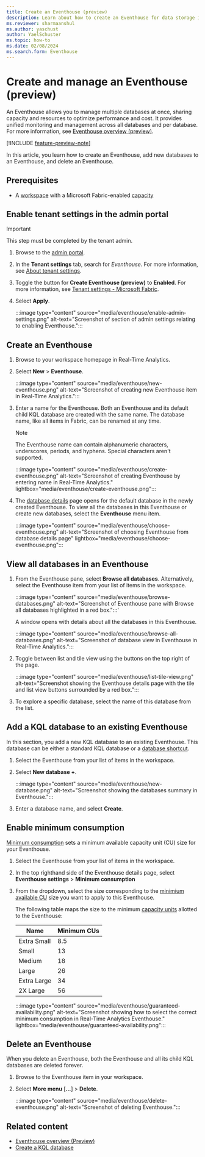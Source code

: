 ```yaml
---
title: Create an Eventhouse (preview)
description: Learn about how to create an Eventhouse for data storage in Real-Time Analytics.
ms.reviewer: sharmaanshul
ms.author: yaschust
author: YaelSchuster
ms.topic: how-to
ms.date: 02/08/2024
ms.search.form: Eventhouse
---
```

# Create and manage an Eventhouse (preview)

An Eventhouse allows you to manage multiple databases at once, sharing capacity and resources to optimize performance and cost. It provides unified monitoring and management across all databases and per database. For more information, see [Eventhouse overview (preview)](eventhouse.md).

[!INCLUDE [feature-preview-note](../includes/feature-preview-note.md)]

In this article, you learn how to create an Eventhouse, add new databases to an Eventhouse, and delete an Eventhouse.

## Prerequisites

* A [workspace](../get-started/create-workspaces.md) with a Microsoft Fabric-enabled [capacity](../enterprise/licenses.md#capacity)

## Enable tenant settings in the admin portal

> [!IMPORTANT]
> This step must be completed by the tenant admin.

1. Browse to the [admin portal](../admin/admin-center.md).
1. In the **Tenant settings** tab, search for *Eventhouse*. For more information, see [About tenant settings](../admin/about-tenant-settings.md).
1. Toggle the button for **Create Eventhouse (preview)** to **Enabled**. For more information, see [Tenant settings - Microsoft Fabric](../admin/tenant-settings-index.md#microsoft-fabricfabric-switchmd).
1. Select **Apply**. 

    :::image type="content" source="media/eventhouse/enable-admin-settings.png" alt-text="Screenshot of section of admin settings relating to enabling Eventhouse.":::

## Create an Eventhouse

1. Browse to your workspace homepage in Real-Time Analytics.
1. Select **New** > **Eventhouse**.

    :::image type="content" source="media/eventhouse/new-eventhouse.png" alt-text="Screenshot of creating new Eventhouse item in Real-Time Analytics.":::

1. Enter a name for the Eventhouse. Both an Eventhouse and its default child KQL database are created with the same name. The database name, like all items in Fabric, can be renamed at any time.

    > [!NOTE]
    > The Eventhouse name can contain alphanumeric characters, underscores, periods, and hyphens. Special characters aren't supported.

    :::image type="content" source="media/eventhouse/create-eventhouse.png" alt-text="Screenshot of creating Eventhouse by entering name in Real-Time Analytics." lightbox="media/eventhouse/create-eventhouse.png":::

1. The [database details](create-database.md#database-details) page opens for the default database in the newly created Eventhouse. To view all the databases in this Eventhouse or create new databases, select the **Eventhouse** menu item.

    :::image type="content" source="media/eventhouse/choose-eventhouse.png" alt-text="Screenshot of choosing Eventhouse from database details page" lightbox="media/eventhouse/choose-eventhouse.png":::

## View all databases in an Eventhouse

1. From the Eventhouse pane, select **Browse all databases**. Alternatively, select the Eventhouse item from your list of items in the workspace.

    :::image type="content" source="media/eventhouse/browse-databases.png" alt-text="Screenshot of Eventhouse pane with Browse all databases highlighted in a red box.":::'

    A window opens with details about all the databases in this Eventhouse.

    :::image type="content" source="media/eventhouse/browse-all-databases.png" alt-text="Screenshot of database view in Eventhouse in Real-Time Analytics.":::

1. Toggle between list and tile view using the buttons on the top right of the page.

    :::image type="content" source="media/eventhouse/list-tile-view.png" alt-text="Screenshot showing the Eventhouse details page with the tile and list view buttons surrounded by a red box.":::

1. To explore a specific database, select the name of this database from the list.

## Add a KQL database to an existing Eventhouse

In this section, you add a new KQL database to an existing Eventhouse. This database can be either a standard KQL database or a [database shortcut](database-shortcut.md).

1. Select the Eventhouse from your list of items in the workspace.
1. Select **New database +**.

    :::image type="content" source="media/eventhouse/new-database.png" alt-text="Screenshot showing the databases summary in Eventhouse.":::

1. Enter a database name, and select **Create**.

## Enable minimum consumption

[Minimum consumption](eventhouse.md#minimum-consumption) sets a minimum available capacity unit (CU) size for your Eventhouse.



1. Select the Eventhouse from your list of items in the workspace.
1. In the top righthand side of the Eventhouse details page, select **Eventhouse settings** > **Minimum consumption**
1. From the dropdown, select the size corresponding to the [minimium available CU](eventhouse.md#minimum-consumption) size you want to apply to this Eventhouse.

    The following table maps the size to the minimum [capacity units](../admin/service-admin-portal-capacity-settings.md) allotted to the Eventhouse:
    
    | Name        | Minimum CUs|
    |-------------|------------|
    | Extra Small | 8.5        |
    | Small       | 13         |
    | Medium      | 18         |
    | Large       | 26         |
    | Extra Large | 34         |
    | 2X Large    | 56         |

    :::image type="content" source="media/eventhouse/guaranteed-availability.png" alt-text="Screenshot showing how to select the correct minimum consumption in Real-Time Analytics Eventhouse."  lightbox="media/eventhouse/guaranteed-availability.png":::


## Delete an Eventhouse

When you delete an Eventhouse, both the Eventhouse and all its child KQL databases are deleted forever.

1. Browse to the Eventhouse item in your workspace.
1. Select **More menu** [**...**] > **Delete**.

    :::image type="content" source="media/eventhouse/delete-eventhouse.png" alt-text="Screenshot of deleting Eventhouse.":::

## Related content

* [Eventhouse overview (Preview)](eventhouse.md)
* [Create a KQL database](create-database.md)
